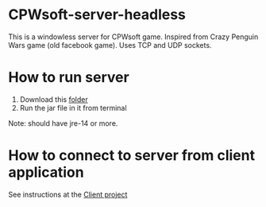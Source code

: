 # CPWsoft-server-headless

This is a windowless server for CPWsoft game. Inspired from Crazy Penguin Wars game (old facebook game). Uses TCP and UDP sockets.
	
# How to run server
1. Download this [folder](https://drive.google.com/drive/folders/166T9NZaVbDeaiLC9INmpGbfVhwC3ySlQ?usp=drive_link)
2. Run the jar file in it from terminal
	
Note: should have jre-14 or more.

# How to connect to server from client application
See instructions at the [Client project](https://github.com/nischal-bellana/CPWsoft-client/blob/master/README.md)
